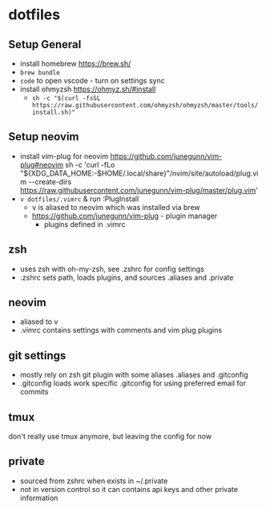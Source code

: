 # dotfiles


## Setup General
- install homebrew https://brew.sh/
- `brew bundle`
- `code` to open vscode - turn on settings sync 
- install ohmyzsh https://ohmyz.sh/#install
  - `sh -c "$(curl -fsSL https://raw.githubusercontent.com/ohmyzsh/ohmyzsh/master/tools/install.sh)"`

## Setup neovim
- install vim-plug for neovim https://github.com/junegunn/vim-plug#neovim
sh -c 'curl -fLo "${XDG_DATA_HOME:-$HOME/.local/share}"/nvim/site/autoload/plug.vim --create-dirs \
       https://raw.githubusercontent.com/junegunn/vim-plug/master/plug.vim'
- `v dotfiles/.vimrc` & run :PlugInstall
  - v is aliased to neovim which was installed via brew
  - https://github.com/junegunn/vim-plug - plugin manager
    - plugins defined in .vimrc


## zsh

- uses zsh with oh-my-zsh, see .zshrc for config settings
- .zshrc sets path, loads plugins, and sources .aliases and .private

## neovim

- aliased to v
- .vimrc contains settings with comments and vim plug plugins

## git settings

- mostly rely on zsh git plugin with some aliases .aliases and .gitconfig 
- .gitconfig loads work specific .gitconfig for using preferred email for commits

## tmux 

don't really use tmux anymore, but leaving the config for now

## private

- sourced from zshrc when exists in ~/.private
- not in version control so it can contains api keys and other private information


